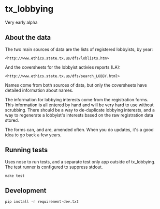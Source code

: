 # tx_lobbying


Very early alpha

## About the data

The two main sources of data are the lists of registered lobbyists, by year:

    <http://www.ethics.state.tx.us/dfs/loblists.htm>

And the coversheets for the lobbyist activies reports (LA):

    <http://www.ethics.state.tx.us/dfs/search_LOBBY.html>

Names come from both sources of data, but only the coversheets have detailed
information about names.

The information for lobbying interests come from the registration forms. This
information is all entered by hand and will be very hard to use without
scrubbing. There should be a way to de-duplicate lobbying interests, and a way
to regenerate a lobbyist's interests based on the raw registration data stored.

The forms can, and are, amended often. When you do updates, it's a good idea
to go back a few years.


## Running tests

Uses nose to run tests, and a separate test only app outside of tx_lobbying.
The test runner is configured to suppress stdout.

    make test

## Development

    pip install -r requirement-dev.txt
